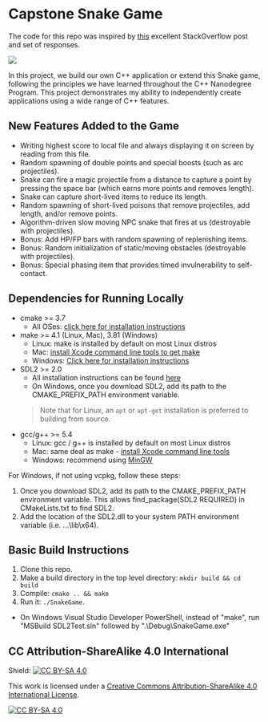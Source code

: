 # Capstone Snake Game

The code for this repo was inspired by [this](https://codereview.stackexchange.com/questions/212296/snake-game-in-c-with-sdl) excellent StackOverflow post and set of responses.

<img src="snake_game.gif"/>

In this project, we build our own C++ application or extend this Snake game, following the principles we have learned throughout the C++ Nanodegree Program. This project demonstrates my ability to independently create applications using a wide range of C++ features.

## New Features Added to the Game

* Writing highest score to local file and always displaying it on screen by reading from this file.
* Random spawning of double points and special boosts (such as arc projectiles).
* Snake can fire a magic projectile from a distance to capture a point by pressing the space bar (which earns more points and removes length).
* Snake can capture short-lived items to reduce its length.
* Random spawning of short-lived poisons that remove projectiles, add length, and/or remove points.
* Algorithm-driven slow moving NPC snake that fires at us (destroyable with projectiles).
* Bonus: Add HP/FP bars with random spawning of replenishing items.
* Bonus: Random initialization of static/moving obstacles (destroyable with projectiles).
* Bonus: Special phasing item that provides timed invulnerability to self-contact.

## Dependencies for Running Locally

* cmake >= 3.7
  * All OSes: [click here for installation instructions](https://cmake.org/install/)
* make >= 4.1 (Linux, Mac), 3.81 (Windows)
  * Linux: make is installed by default on most Linux distros
  * Mac: [install Xcode command line tools to get make](https://developer.apple.com/xcode/features/)
  * Windows: [Click here for installation instructions](http://gnuwin32.sourceforge.net/packages/make.htm)
* SDL2 >= 2.0
  * All installation instructions can be found [here](https://wiki.libsdl.org/Installation)
  * On Windows, once you download SDL2, add its path to the CMAKE_PREFIX_PATH environment variable.
  >Note that for Linux, an `apt` or `apt-get` installation is preferred to building from source. 
* gcc/g++ >= 5.4
  * Linux: gcc / g++ is installed by default on most Linux distros
  * Mac: same deal as make - [install Xcode command line tools](https://developer.apple.com/xcode/features/)
  * Windows: recommend using [MinGW](http://www.mingw.org/)
 
For Windows, if not using vcpkg, follow these steps:

1. Once you download SDL2, add its path to the CMAKE_PREFIX_PATH environment variable. This allows find_package(SDL2 REQUIRED) in CMakeLists.txt to find SDL2.
2. Add the location of the SDL2.dll to your system PATH environment variable (i.e. ...\lib\x64).

## Basic Build Instructions

1. Clone this repo.
2. Make a build directory in the top level directory: `mkdir build && cd build`
3. Compile: `cmake .. && make`
4. Run it: `./SnakeGame`.

* On Windows Visual Studio Developer PowerShell, instead of "make", run "MSBuild SDL2Test.sln" followed by ".\Debug\SnakeGame.exe"

## CC Attribution-ShareAlike 4.0 International

Shield: [![CC BY-SA 4.0][cc-by-sa-shield]][cc-by-sa]

This work is licensed under a
[Creative Commons Attribution-ShareAlike 4.0 International License][cc-by-sa].

[![CC BY-SA 4.0][cc-by-sa-image]][cc-by-sa]

[cc-by-sa]: http://creativecommons.org/licenses/by-sa/4.0/
[cc-by-sa-image]: https://licensebuttons.net/l/by-sa/4.0/88x31.png
[cc-by-sa-shield]: https://img.shields.io/badge/License-CC%20BY--SA%204.0-lightgrey.svg
